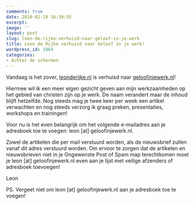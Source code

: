 ```yaml
---
comments: true
date: 2010-02-10 16:39:55
excerpt:  
image: ''
layout: post
slug: leon-de-rijke-verhuisd-naar-geloof-in-je-werk
title: Leon de Rijke verhuisd naar Geloof in je werk!
wordpress_id: 1064
categories:
- Achter de schermen
---
```


Vandaag is het zover, [leonderijke.nl](http://www.leonderijke.nl) is verhuisd naar [geloofinjewerk.nl](http://www.geloofinjewerk.nl)!

Hiermee wil ik een meer eigen gezicht geven aan mijn werkzaamheden op het gebied van christen zijn op je werk. De naam verandert maar de inhoud blijft hetzelfde. Nog steeds mag je twee keer per week een artikel verwachten en nog steeds verzorg ik graag preken, presentaties, workshops en trainingen!

Voor nu is het even belangrijk om het volgende e-mailadres aan je adresboek toe te voegen: leon [at] geloofinjewerk.nl.

Zowel de artikelen die per mail verstuurd worden, als de nieuwsbrief zullen vanaf dit adres verstuurd worden. Om ervoor te zorgen dat de artikelen en nieuwsbrieven niet in je Ongewenste Post of Spam map terechtkomen moet je leon [at] geloofinjewerk.nl even aan je lijst met veilige afzenders of adresboek toevoegen!

Leon

PS. Vergeet niet om leon [at] geloofinjewerk.nl aan je adresboek toe te voegen!
